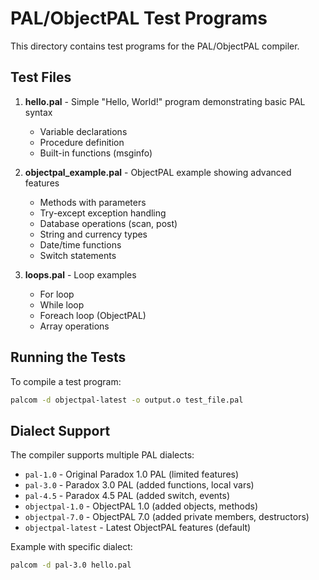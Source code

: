 # PAL/ObjectPAL Test Programs

This directory contains test programs for the PAL/ObjectPAL compiler.

## Test Files

1. **hello.pal** - Simple "Hello, World!" program demonstrating basic PAL syntax
   - Variable declarations
   - Procedure definition
   - Built-in functions (msginfo)

2. **objectpal_example.pal** - ObjectPAL example showing advanced features
   - Methods with parameters
   - Try-except exception handling
   - Database operations (scan, post)
   - String and currency types
   - Date/time functions
   - Switch statements

3. **loops.pal** - Loop examples
   - For loop
   - While loop
   - Foreach loop (ObjectPAL)
   - Array operations

## Running the Tests

To compile a test program:

```bash
palcom -d objectpal-latest -o output.o test_file.pal
```

## Dialect Support

The compiler supports multiple PAL dialects:

- `pal-1.0` - Original Paradox 1.0 PAL (limited features)
- `pal-3.0` - Paradox 3.0 PAL (added functions, local vars)
- `pal-4.5` - Paradox 4.5 PAL (added switch, events)
- `objectpal-1.0` - ObjectPAL 1.0 (added objects, methods)
- `objectpal-7.0` - ObjectPAL 7.0 (added private members, destructors)
- `objectpal-latest` - Latest ObjectPAL features (default)

Example with specific dialect:

```bash
palcom -d pal-3.0 hello.pal
```
